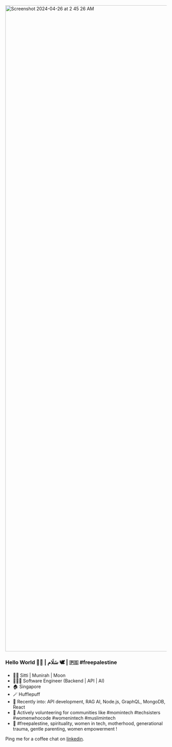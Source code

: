 <img width="2015" alt="Screenshot 2024-04-26 at 2 45 26 AM" src="https://github.com/sittimunirahar/sittimunirahar/assets/32325375/91f3ba71-0403-4cae-ae3d-e5f3997310ef">

### Hello World 👋🏼 | سَلَام 🕊 | 🇵🇸 #freepalestine

- 🧕🏼 Sitti | Munirah | Moon
- 👩🏻‍💻 Software Engineer (Backend | API | AI)
- 🏠 Singapore
- 🪄 Hufflepuff
- 🔭 Recently into: API development, RAG AI, Node.js, GraphQL, MongoDB, React
- 👯 Actively volunteering for communities like #momintech #techsisters #womenwhocode #womenintech #muslimintech
- 💬 #freepalestine, spirituality, women in tech, motherhood, generational trauma, gentle parenting, women empowerment !

Ping me for a coffee chat on [linkedin](https://www.linkedin.com/in/sitti-munirah-abdul-razak/). 

<!--
**sittimunirahar/sittimunirahar** is a ✨ _special_ ✨ repository because its `README.md` (this file) appears on your GitHub profile.

Here are some ideas to get you started:

- 🔭 I’m currently working on ...
- 🌱 I’m currently learning ...
- 👯 I’m looking to collaborate on ...
- 🤔 I’m looking for help with ...
- 💬 Ask me about ...
- 📫 How to reach me: ...
- 😄 Pronouns: ...
- ⚡ Fun fact: ...
-->
